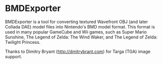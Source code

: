 # BMDExporter

BMDExporter is a tool for converting textured Wavefront OBJ (and later Collada DAE) model files into Nintendo's BMD model format. This format is used
in many popular GameCube and Wii games, such as Super Mario Sunshine, The Legend of Zelda: The Wind Waker, and The Legend of Zelda: Twilight Princess.

Thanks to Dimitry Bryant (http://dmitrybrant.com) for Targa (TGA) image support.